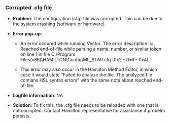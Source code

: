 ### Corrupted .cfg file

+ **Problem**: The configuration (cfg) file was corrupted. This can be due to the system crashing (software or hardware). 
+ **Error pop-up**:  

    - An error occured while running Vector. The error description is: Reached end-of-file while parsing a name, number, or similar token on line 1 in file C:\Program Files(x86)\HAMILTON\Config\ML_STAR.cfg (0x2 - 0x6 - 0x4). 

    - This error may also occur in the Hamilton Method Editor, in which case it would state "Failed to analyze the file. The analyzed file contians HSL syntax errors" with the same note about reached end-of-file. 

+ **Logfile information**: NA
+ **Solution**: To fix this, the .cfg file needs to be reloaded with one that is not corrupted. Contact Hamilton representative for assistance if probelm persists. 




